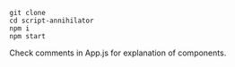 ```
git clone
cd script-annihilator
npm i
npm start
```

Check comments in App.js for explanation of components.